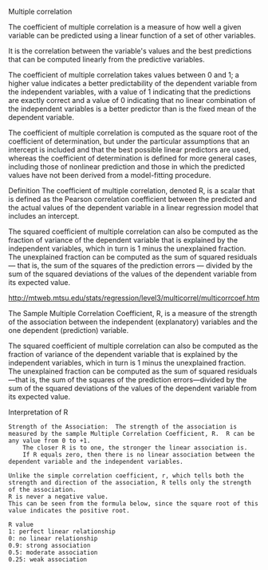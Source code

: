 Multiple correlation

The coefficient of multiple correlation is a measure of how well 
    a given variable 
    can be predicted using 
    a linear function of 
    a set of other variables. 
    
It is the correlation between the variable's values and the best predictions that can be computed linearly from the predictive variables.

The coefficient of multiple correlation takes values between 0 and 1; 
    a higher value indicates a better predictability of the dependent variable from the independent variables, 
    with a value of 1 indicating that the predictions are exactly correct and a value of 0 indicating that 
        no linear combination of the independent variables is a better predictor than is the fixed mean of the dependent variable.

The coefficient of multiple correlation is computed as the square root of the coefficient of determination, 
    but under the particular assumptions that an intercept is included and that the best possible linear predictors are used, 
    whereas the coefficient of determination is defined for more general cases, 
        including those of nonlinear prediction and 
        those in which the predicted values have not been derived from a model-fitting procedure. 

Definition
    The coefficient of multiple correlation, denoted R, is 
        a scalar that is 
        defined as the Pearson correlation coefficient between 
            the predicted and 
            the actual values of 
        the dependent variable in a linear regression model that includes an intercept. 

The squared coefficient of multiple correlation can also be computed as 
    the fraction of variance of the dependent variable that is explained by the independent variables, 
        which in turn is 1 minus the unexplained fraction. 
The unexplained fraction can be computed as 
    the sum of squared residuals — that is, the sum of the squares of the prediction errors — divided by 
    the sum of the squared deviations of the values of the dependent variable from its expected value. 

http://mtweb.mtsu.edu/stats/regression/level3/multicorrel/multicorrcoef.htm

The Sample Multiple Correlation Coefficient, R, is a 
    measure of the strength of the association between the independent (explanatory) variables and the one dependent (prediction) variable.


The squared coefficient of multiple correlation can also be computed as the fraction of variance of the dependent variable that is explained by the independent variables, which in turn is 1 minus the unexplained fraction. The unexplained fraction can be computed as the sum of squared residuals—that is, the sum of the squares of the prediction errors—divided by the sum of the squared deviations of the values of the dependent variable from its expected value.

Interpretation of R

    Strength of the Association:  The strength of the association is measured by the sample Multiple Correlation Coefficient, R.  R can be any value from 0 to +1.   
        The closer R is to one, the stronger the linear association is.  
        If R equals zero, then there is no linear association between the dependent variable and the independent variables.  
     
    Unlike the simple correlation coefficient, r, which tells both the strength and direction of the association, R tells only the strength of the association.  
    R is never a negative value.  
    This can be seen from the formula below, since the square root of this value indicates the positive root.

    R value
    1: perfect linear relationship
    0: no linear relationship
    0.9: strong association
    0.5: moderate association
    0.25: weak association